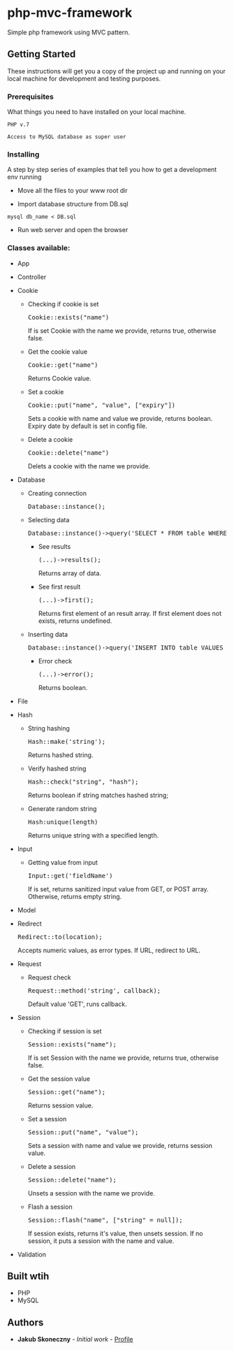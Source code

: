 # php-mvc-framework

Simple php framework using MVC pattern.


## Getting Started

These instructions will get you a copy of the project up and running on your local machine for development and testing purposes.


### Prerequisites

What things you need to have installed on your local machine.

```
PHP v.7

Access to MySQL database as super user

```


### Installing

A step by step series of examples that tell you how to get a development env running

* Move all the files to your www root dir


* Import database structure from DB.sql

```
mysql db_name < DB.sql

```

* Run web server and open the browser


### Classes available:

*   App
*   Controller
*   Cookie
    *   Checking if cookie is set

        <pre>Cookie::exists("name")</pre>

        If is set Cookie with the name we provide, returns true, otherwise false.
    *   Get the cookie value

        <pre>Cookie::get("name")</pre>

        Returns Cookie value.
    *   Set a cookie

        <pre>Cookie::put("name", "value", ["expiry"])</pre>

        Sets a cookie with name and value we provide, returns boolean. Expiry date by default is set in config file.
    *   Delete a cookie

        <pre>Cookie::delete("name")</pre>

        Delets a cookie with the name we provide.
*   Database
    *   Creating connection

        <pre>Database::instance();</pre>

    *   Selecting data

        <pre>Database::instance()->query('SELECT * FROM table WHERE field= :field', ['field' => Value1]);</pre>

        *   See results

            <pre>(...)->results();</pre>

            Returns array of data.
        *   See first result

            <pre>(...)->first();</pre>

            Returns first element of an result array. If first element does not exists, returns undefined.
    *   Inserting data

        <pre>Database::instance()->query('INSERT INTO table VALUES (:field1, :field2)', ['field1' => Value1', 'field2' => Value2']);</pre>

        *   Error check

            <pre>(...)->error();</pre>

            Returns boolean.
*   File
*   Hash
    *   String hashing

        <pre>Hash::make('string');</pre>

        Returns hashed string.
    *   Verify hashed string

        <pre>Hash::check("string", "hash");</pre>

        Returns boolean if string matches hashed string;
    *   Generate random string

        <pre>Hash:unique(length)</pre>

        Returns unique string with a specified length.
*   Input
    *   Getting value from input

        <pre>Input::get('fieldName')</pre>

        If is set, returns sanitized input value from GET, or POST array. Otherwise, returns empty string.
*   Model
*   Redirect

    <pre>Redirect::to(location);</pre>

    Accepts numeric values, as error types. If URL, redirect to URL.
*   Request
    *   Request check

        <pre>Request::method('string', callback);</pre>

        Default value 'GET', runs callback.
*   Session
    *   Checking if session is set

        <pre>Session::exists("name");</pre>

        If is set Session with the name we provide, returns true, otherwise false.
    *   Get the session value

        <pre>Session::get("name");</pre>

        Returns session value.
    *   Set a session

        <pre>Session::put("name", "value");</pre>

        Sets a session with name and value we provide, returns session value.
    *   Delete a session

        <pre>Session::delete("name");</pre>

        Unsets a session with the name we provide.
    *   Flash a session

        <pre>Session::flash("name", ["string" = null]);</pre>

        If session exists, returns it's value, then unsets session. If no session, it puts a session with the name and value.
*   Validation


## Built wtih

* PHP
* MySQL


## Authors

* **Jakub Skoneczny** - *Initial work* - [Profile](https://github.com/Skona27)


